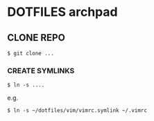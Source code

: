 # DOTFILES **arch**pad

## CLONE REPO
```
$ git clone ...
```

### CREATE SYMLINKS
```
$ ln -s ....
``` 

e.g.

```$ ln -s ~/dotfiles/vim/vimrc.symlink ~/.vimrc
```